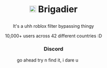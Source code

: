 <div align="center">
    <h1><img src="https://ave.is-a.dev/assets/brigadier/iconWhite.png" height="21px"> Brigadier</p></h1>
    <p>It's a uhh roblox filter bypassing thingy</p>
    <p>10,000+ users across 42 different countries :D</p>
    <h3>Discord</h3>
    <p>go ahead try n find it, i dare u <img height="15px" src="https://ave.is-a.dev/assets/favicon.png">&nbsp;<img height="15px" src="https://cdn.discordapp.com/emojis/896931538028072970.webp?quality=lossless"></p>
</div>